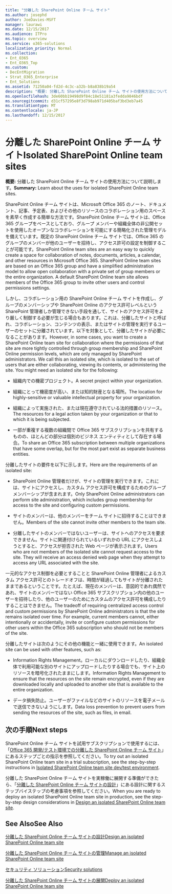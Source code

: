 ```yaml
---
title: "分離した SharePoint Online チーム サイト"
ms.author: josephd
author: JoeDavies-MSFT
manager: laurawi
ms.date: 12/15/2017
ms.audience: ITPro
ms.topic: overview
ms.service: o365-solutions
localization_priority: Normal
ms.collection:
- Ent_O365
- Ent_O365_Top
ms.custom:
- DecEntMigration
- Strat_O365_Enterprise
- Ent_Solutions
ms.assetid: 71250a04-fd2d-4c3c-a32b-b8a838b19a54
description: "概要: 分離した SharePoint Online チーム サイトの使用方法について説明します。"
ms.openlocfilehash: 3de60bb19498d9f84c18e51181a3fedda9846bdf
ms.sourcegitcommit: d31cf57295e8f3d798ab971d405baf3bd3eb7a45
ms.translationtype: MT
ms.contentlocale: ja-JP
ms.lasthandoff: 12/15/2017
---
```

# <a name="isolated-sharepoint-online-team-sites"></a><span data-ttu-id="717c2-103">分離した SharePoint Online チーム サイト</span><span class="sxs-lookup"><span data-stu-id="717c2-103">Isolated SharePoint Online team sites</span></span>

 <span data-ttu-id="717c2-104">**概要:** 分離した SharePoint Online チーム サイトの使用方法について説明します。</span><span class="sxs-lookup"><span data-stu-id="717c2-104">**Summary:** Learn about the uses for isolated SharePoint Online team sites.</span></span>
  
<span data-ttu-id="717c2-p101">SharePoint Online チーム サイトは、Microsoft Office 365 のノート、ドキュメント、記事、予定表、およびその他のリソースのコラボレーション用のスペースを素早く作成する簡単な方法です。SharePoint Online チーム サイトは、Office 365 グループをベースとしており、グループ メンバーや組織全体の非公開セットを使用したオープンなコラボレーションを可能にする簡略化された管理モデルを備えています。既定の SharePoint Online チーム サイトでは、Office 365 のグループのメンバーが他のユーザーを招待し、アクセス許可の設定を制御することが可能です。</span><span class="sxs-lookup"><span data-stu-id="717c2-p101">SharePoint Online team sites are an easy way to quickly create a space for collaboration of notes, documents, articles, a calendar, and other resources in Microsoft Office 365. SharePoint Online team sites are based on an Office 365 group and have a simplified administration model to allow open collaboration with a private set of group members or the entire organization. A default SharePoint Online team site allows members of the Office 365 group to invite other users and control permissions settings.</span></span>
  
<span data-ttu-id="717c2-p102">しかし、コラボレーション用の SharePoint Online チーム サイトを作成し、グループのメンバーシップや SharePoint Online のアクセス許可レベルという SharePoint 管理者しか管理できない手段を通して、サイトのアクセス許可をより厳しく制御する必要が生じる場合もあります。これは、分離したサイトと呼ばれ、コラボレーション、コンテンツの表示、またはサイトの管理を実行するユーザーのセットに分離されています。以下を対象として、分離したサイトが必要になることがあります。</span><span class="sxs-lookup"><span data-stu-id="717c2-p102">However, in some cases, you want to create a SharePoint Online team site for collaboration where the permissions of that site are more tightly controlled through group membership and SharePoint Online permission levels, which are only managed by SharePoint administrators. We call this an isolated site, which is isolated to the set of users that are either collaborating, viewing its contents, or administering the site. You might need an isolated site for the following:</span></span>
  
- <span data-ttu-id="717c2-111">組織内での機密プロジェクト。</span><span class="sxs-lookup"><span data-stu-id="717c2-111">A secret project within your organization.</span></span>
    
- <span data-ttu-id="717c2-112">組織にとって機密度が高い、または知的財産となる場所。</span><span class="sxs-lookup"><span data-stu-id="717c2-112">The location for highly-sensitive or valuable intellectual property for your organization.</span></span>
    
- <span data-ttu-id="717c2-113">組織によって実施された、または現在遵守されている法的措置のリソース。</span><span class="sxs-lookup"><span data-stu-id="717c2-113">The resources for a legal action taken by your organization or that to which it is being subjected.</span></span>
    
- <span data-ttu-id="717c2-114">一部が重複する複数の組織間で Office 365 サブスクリプションを共有するものの、ほとんどの部分は個別のビジネス エンティティとして存在する場合。</span><span class="sxs-lookup"><span data-stu-id="717c2-114">To share an Office 365 subscription between multiple organizations that have some overlap, but for the most part exist as separate business entities.</span></span>
    
<span data-ttu-id="717c2-115">分離したサイトの要件を以下に示します。</span><span class="sxs-lookup"><span data-stu-id="717c2-115">Here are the requirements of an isolated site:</span></span>
  
- <span data-ttu-id="717c2-116">SharePoint Online 管理者だけが、サイトの管理を実行できます。これには、サイトにアクセスし、カスタム アクセス許可を構成するためのグループ メンバーシップが含まれます。</span><span class="sxs-lookup"><span data-stu-id="717c2-116">Only SharePoint Online administrators can perform site administration, which includes group membership for access to the site and configuring custom permissions.</span></span>
    
- <span data-ttu-id="717c2-117">サイトのメンバーは、他のメンバーをチーム サイトに招待することはできません。</span><span class="sxs-lookup"><span data-stu-id="717c2-117">Members of the site cannot invite other members to the team site.</span></span>
    
- <span data-ttu-id="717c2-p103">分離したサイトのメンバーではないユーザーは、サイトへのアクセスを要求できません。サイトに関連付けられているいずれかの URL にアクセスしようとすると、アクセスが拒否された Web ページが表示されます。</span><span class="sxs-lookup"><span data-stu-id="717c2-p103">Users who are not members of the isolated site cannot request access to the site. They will receive an access denied web page when they attempt to access any URL associated with the site.</span></span>
    
<span data-ttu-id="717c2-p104">一元的なアクセス制御を必要とすることと SharePoint Online 管理者によるカスタム アクセス許可とのトレードオフは、時間が経過してもサイトが分離されたままであるということです。たとえば、現在のメンバーは、意図的であれ偶然であれ、サイトのメンバーではない Office 365 サブスクリプション内の他のユーザーを招待したり、他のユーザーのためにカスタムのアクセス許可を構成したりすることはできません。</span><span class="sxs-lookup"><span data-stu-id="717c2-p104">The tradeoff of requiring centralized access control and custom permissions by SharePoint Online administrators is that the site remains isolated over time. For example, current members cannot, either intentionally or accidentally, invite or configure custom permissions for other users within the Office 365 subscription who should not be members of the site.</span></span>
  
<span data-ttu-id="717c2-122">分離したサイトは次のようにその他の機能と一緒に使用できます。</span><span class="sxs-lookup"><span data-stu-id="717c2-122">An isolated site can be used with other features, such as:</span></span>
  
- <span data-ttu-id="717c2-123">Information Rights Management。ローカルにダウンロードしたり、組織全体で利用可能な別のサイトにアップロードしたりする場合でも、サイト上のリソースを暗号化されたままにします。</span><span class="sxs-lookup"><span data-stu-id="717c2-123">Information Rights Management to ensure that the resources on the site remain encrypted, even if they are downloaded locally and uploaded to another site that is available to the entire organization.</span></span>
    
- <span data-ttu-id="717c2-124">データ損失防止。ユーザーがファイルなどのサイトのリソースを電子メールで送信できないようにします。</span><span class="sxs-lookup"><span data-stu-id="717c2-124">Data loss prevention to prevent users from sending the resources of the site, such as files, in email.</span></span>
    
## <a name="next-steps"></a><span data-ttu-id="717c2-125">次の手順</span><span class="sxs-lookup"><span data-stu-id="717c2-125">Next steps</span></span>

<span data-ttu-id="717c2-126">SharePoint Online チーム サイトを試用サブスクリプションで使用するには、「[Office 365 開発/テスト環境での分離した SharePoint Online チーム サイト](isolated-sharepoint-online-team-site-dev-test-environment.md)」にあるステップごとの指示を参照してください。</span><span class="sxs-lookup"><span data-stu-id="717c2-126">To try out an isolated SharePoint Online team site in a trial subscription, see the step-by-step instructions in [Isolated SharePoint Online team site dev/test environment](isolated-sharepoint-online-team-site-dev-test-environment.md).</span></span>
  
<span data-ttu-id="717c2-127">分離した SharePoint Online チーム サイトを実稼働に展開する準備ができたら、「[分離した SharePoint Online チーム サイトの設計](design-an-isolated-sharepoint-online-team-site.md)」にある設計に関するステップバイステップの考慮事項を参照してください。</span><span class="sxs-lookup"><span data-stu-id="717c2-127">When you are ready to deploy an isolated SharePoint Online team site in production, see the step-by-step design considerations in [Design an isolated SharePoint Online team site](design-an-isolated-sharepoint-online-team-site.md).</span></span>
  
## <a name="see-also"></a><span data-ttu-id="717c2-128">See Also</span><span class="sxs-lookup"><span data-stu-id="717c2-128">See Also</span></span>

[<span data-ttu-id="717c2-129">分離した SharePoint Online チーム サイトの設計</span><span class="sxs-lookup"><span data-stu-id="717c2-129">Design an isolated SharePoint Online team site</span></span>](design-an-isolated-sharepoint-online-team-site.md)
  
[<span data-ttu-id="717c2-130">分離した SharePoint Online チーム サイトの管理</span><span class="sxs-lookup"><span data-stu-id="717c2-130">Manage an isolated SharePoint Online team site</span></span>](manage-an-isolated-sharepoint-online-team-site.md)
  
[<span data-ttu-id="717c2-131">セキュリティ ソリューション</span><span class="sxs-lookup"><span data-stu-id="717c2-131">Security solutions</span></span>](security-solutions.md)

[<span data-ttu-id="717c2-132">分離した SharePoint Online チーム サイトの展開</span><span class="sxs-lookup"><span data-stu-id="717c2-132">Deploy an isolated SharePoint Online team site</span></span>](deploy-an-isolated-sharepoint-online-team-site.md)


